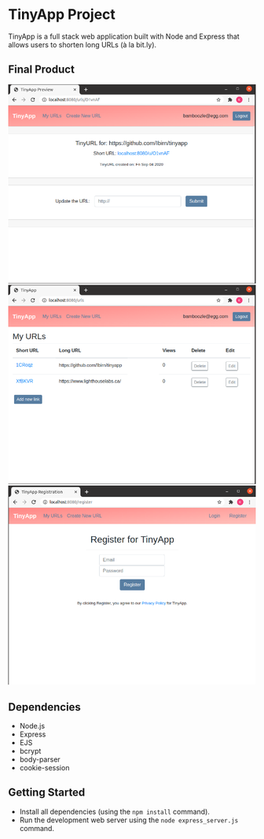 # TinyApp Project

TinyApp is a full stack web application built with Node and Express that allows users to shorten long URLs (à la bit.ly).

## Final Product

!["screenshot of url_show"](https://github.com/Ibirn/tinyapp/blob/master/docs/edit.png)
!["screenshot of urls_index"](https://github.com/Ibirn/tinyapp/blob/master/docs/index.png)
!["screenshot of url_show"](https://github.com/Ibirn/tinyapp/blob/master/docs/register.png)

## Dependencies

- Node.js
- Express
- EJS
- bcrypt
- body-parser
- cookie-session

## Getting Started

- Install all dependencies (using the `npm install` command).
- Run the development web server using the `node express_server.js` command.
